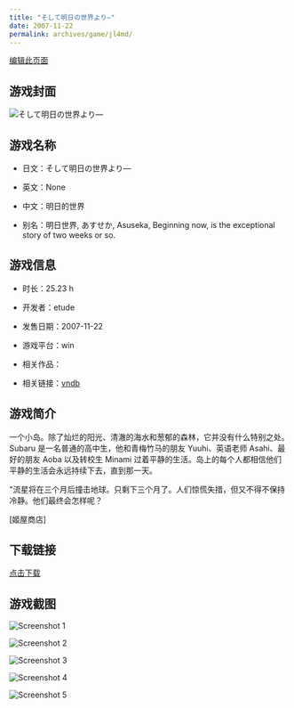 ```yaml
---
title: "そして明日の世界より―"
date: 2007-11-22
permalink: archives/game/jl4md/
---
```

[编辑此页面](https://github.com/ACG-3/ADV3-source/blob/main/source/_posts/%E3%81%9D%E3%81%97%E3%81%A6%E6%98%8E%E6%97%A5%E3%81%AE%E4%B8%96%E7%95%8C%E3%82%88%E3%82%8A%E2%80%95.md)

## 游戏封面

![そして明日の世界より―](https://pan.timero.xyz/d/onedrive/img_lib_001/%E3%81%9D%E3%81%97%E3%81%A6%E6%98%8E%E6%97%A5%E3%81%AE%E4%B8%96%E7%95%8C%E3%82%88%E3%82%8A%E2%80%95_cover.avif)


## 游戏名称

- 日文：そして明日の世界より―
- 英文：None
- 中文：明日的世界

- 别名：明日世界, あすせか, Asuseka, Beginning now, is the exceptional story of two weeks or so.


## 游戏信息

- 时长：25.23 h
- 开发者：etude
- 发售日期：2007-11-22
- 游戏平台：win
- 相关作品：

- 相关链接：[vndb](https://vndb.org/v420)


## 游戏简介

一个小岛。除了灿烂的阳光、清澈的海水和葱郁的森林，它并没有什么特别之处。Subaru 是一名普通的高中生，他和青梅竹马的朋友 Yuuhi、英语老师 Asahi、最好的朋友 Aoba 以及转校生 Minami 过着平静的生活。岛上的每个人都相信他们平静的生活会永远持续下去，直到那一天。

"流星将在三个月后撞击地球。只剩下三个月了。人们惊慌失措，但又不得不保持冷静。他们最终会怎样呢？

[姬屋商店]


## 下载链接

[点击下载](https://pan.timero.xyz/onedrive/adv_lib_001/%E3%81%9D%E3%81%97%E3%81%A6%E6%98%8E%E6%97%A5%E3%81%AE%E4%B8%96%E7%95%8C%E3%82%88%E3%82%8A%E2%80%95)


## 游戏截图


![Screenshot 1](https://pan.timero.xyz/d/onedrive/img_lib_001/%E3%81%9D%E3%81%97%E3%81%A6%E6%98%8E%E6%97%A5%E3%81%AE%E4%B8%96%E7%95%8C%E3%82%88%E3%82%8A%E2%80%95_Screenshot_1.avif)

![Screenshot 2](https://pan.timero.xyz/d/onedrive/img_lib_001/%E3%81%9D%E3%81%97%E3%81%A6%E6%98%8E%E6%97%A5%E3%81%AE%E4%B8%96%E7%95%8C%E3%82%88%E3%82%8A%E2%80%95_Screenshot_2.avif)

![Screenshot 3](https://pan.timero.xyz/d/onedrive/img_lib_001/%E3%81%9D%E3%81%97%E3%81%A6%E6%98%8E%E6%97%A5%E3%81%AE%E4%B8%96%E7%95%8C%E3%82%88%E3%82%8A%E2%80%95_Screenshot_3.avif)

![Screenshot 4](https://pan.timero.xyz/d/onedrive/img_lib_001/%E3%81%9D%E3%81%97%E3%81%A6%E6%98%8E%E6%97%A5%E3%81%AE%E4%B8%96%E7%95%8C%E3%82%88%E3%82%8A%E2%80%95_Screenshot_4.avif)

![Screenshot 5](https://pan.timero.xyz/d/onedrive/img_lib_001/%E3%81%9D%E3%81%97%E3%81%A6%E6%98%8E%E6%97%A5%E3%81%AE%E4%B8%96%E7%95%8C%E3%82%88%E3%82%8A%E2%80%95_Screenshot_5.avif)

